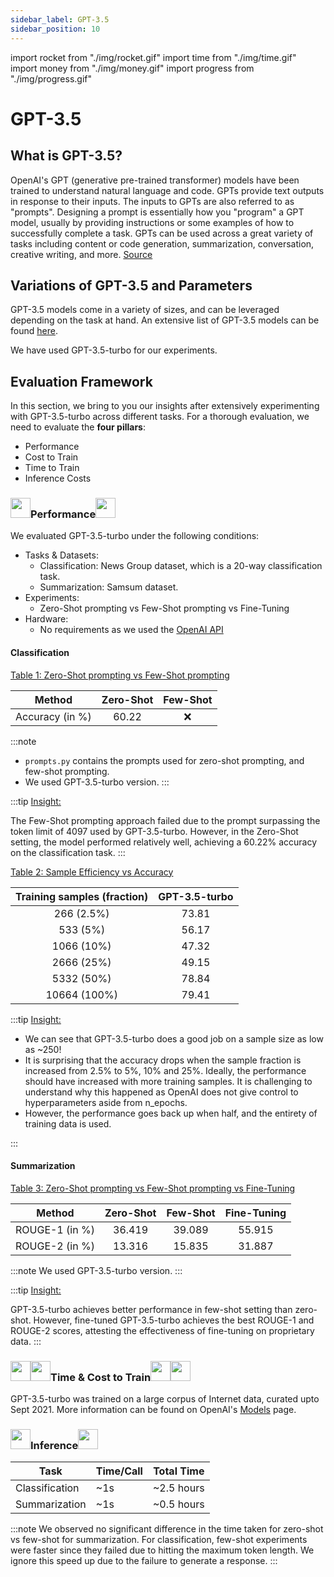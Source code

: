 ```yaml
---
sidebar_label: GPT-3.5
sidebar_position: 10
---
```


import rocket from "./img/rocket.gif"
import time from "./img/time.gif"
import money from "./img/money.gif"
import progress from "./img/progress.gif"

# GPT-3.5

## What is GPT-3.5?

OpenAI's GPT (generative pre-trained transformer) models have been trained to understand natural language and code. GPTs provide text outputs in response to their inputs. The inputs to GPTs are also referred to as "prompts". Designing a prompt is essentially how you "program" a GPT model, usually by providing instructions or some examples of how to successfully complete a task. GPTs can be used across a great variety of tasks including content or code generation, summarization, conversation, creative writing, and more. [Source](https://platform.openai.com/docs/introduction/key-concepts)

## Variations of GPT-3.5 and Parameters

GPT-3.5 models come in a variety of sizes, and can be leveraged depending on the task at hand. An extensive list of GPT-3.5 models can be found [here](https://platform.openai.com/docs/models/gpt-3-5).

We have used GPT-3.5-turbo for our experiments.

## Evaluation Framework

In this section, we bring to you our insights after extensively experimenting with GPT-3.5-turbo across different tasks. For a thorough evaluation, we need to evaluate the **four pillars**:

- Performance
- Cost to Train
- Time to Train
- Inference Costs

### <img src={rocket} width="32" height="32"/>Performance<img src={rocket} width="32" height="32"/>

We evaluated GPT-3.5-turbo under the following conditions:

- Tasks & Datasets:
  - Classification: News Group dataset, which is a 20-way classification task.
  - Summarization: Samsum dataset.
- Experiments:
  - Zero-Shot prompting vs Few-Shot prompting vs Fine-Tuning
- Hardware:
  - No requirements as we used the [OpenAI API](https://platform.openai.com/docs/api-reference)

#### Classification

<u> Table 1: Zero-Shot prompting vs Few-Shot prompting </u>

|     Method      | Zero-Shot | Few-Shot |
| :-------------: | :-------: | :------: |
| Accuracy (in %) |   60.22   |   :x:    |

:::note

- `prompts.py` contains the prompts used for zero-shot prompting, and few-shot prompting.
- We used GPT-3.5-turbo version.
  :::

:::tip
<u> Insight: </u>

The Few-Shot prompting approach failed due to the prompt surpassing the token limit of 4097 used by GPT-3.5-turbo. However, in the Zero-Shot setting, the model performed relatively well, achieving a 60.22% accuracy on the classification task.
:::

<u> Table 2: Sample Efficiency vs Accuracy </u>

| Training samples (fraction) | GPT-3.5-turbo |
| :-------------------------: | :-----------: |
|         266 (2.5%)          |     73.81     |
|          533 (5%)           |     56.17     |
|         1066 (10%)          |     47.32     |
|         2666 (25%)          |     49.15     |
|         5332 (50%)          |     78.84     |
|        10664 (100%)         |     79.41     |

:::tip
<u> Insight: </u>

- We can see that GPT-3.5-turbo does a good job on a sample size as low as ~250!
- It is surprising that the accuracy drops when the sample fraction is increased from 2.5% to 5%, 10% and 25%. Ideally, the performance should have increased with more training samples. It is challenging to understand why this happened as OpenAI does not give control to hyperparameters aside from n_epochs.
- However, the performance goes back up when half, and the entirety of training data is used.

:::

#### Summarization

<u> Table 3: Zero-Shot prompting vs Few-Shot prompting vs Fine-Tuning </u>

|     Method     | Zero-Shot | Few-Shot | Fine-Tuning |
| :------------: | :-------: | :------: | :---------: |
| ROUGE-1 (in %) |  36.419   |  39.089  |   55.915    |
| ROUGE-2 (in %) |  13.316   |  15.835  |   31.887    |

:::note
We used GPT-3.5-turbo version.
:::

:::tip
<u> Insight: </u>

GPT-3.5-turbo achieves better performance in few-shot setting than zero-shot. However, fine-tuned GPT-3.5-turbo achieves the best ROUGE-1 and ROUGE-2 scores, attesting the effectiveness of fine-tuning on proprietary data.
:::

### <img src={time} width="32" height="32"/><img src={money} width="32" height="32"/>Time & Cost to Train<img src={money} width="32" height="32"/><img src={time} width="32" height="32"/>

GPT-3.5-turbo was trained on a large corpus of Internet data, curated upto Sept 2021. More information can be found on OpenAI's [Models](https://platform.openai.com/docs/models/gpt-3-5) page.

### <img src={progress} width="32" height="32"/>Inference<img src={progress} width="32" height="32"/>

| Task           | Time/Call | Total Time |
| -------------- | --------- | ---------- |
| Classification | ~1s       | ~2.5 hours |
| Summarization  | ~1s       | ~0.5 hours |

:::note
We observed no significant difference in the time taken for zero-shot vs few-shot for summarization. For classification, few-shot experiments were faster since they failed due to hitting the maximum token length. We ignore this speed up due to the failure to generate a response.
:::
